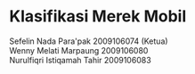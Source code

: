 # Klasifikasi Merek Mobil

Sefelin Nada Para'pak         2009106074 (Ketua) <br>
Wenny Melati Marpaung        2009106080 <br>
Nurulfiqri Istiqamah Tahir    2009106083
